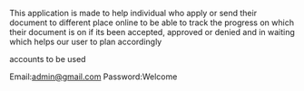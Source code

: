 This application is made to help individual who apply or send their document to different place online to be able to track
the progress on which their document is on if its been accepted, approved or denied and in waiting which helps our user to plan accordingly

accounts to be used 

Email:admin@gmail.com
Password:Welcome 

